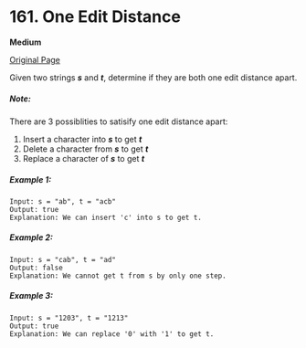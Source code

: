 # 161. One Edit Distance

**Medium**

[Original Page](https://leetcode.com/problems/one-edit-distance/)

Given two strings ___s___ and ___t___, determine if they are both one edit distance apart.

##### Note:
There are 3 possiblities to satisify one edit distance apart:
1. Insert a character into ___s___ to get ___t___
2. Delete a character from ___s___ to get ___t___
3. Replace a character of ___s___ to get ___t___

##### Example 1:
```
Input: s = "ab", t = "acb"
Output: true
Explanation: We can insert 'c' into s to get t.
```

##### Example 2:
```
Input: s = "cab", t = "ad"
Output: false
Explanation: We cannot get t from s by only one step.
```

##### Example 3:
```
Input: s = "1203", t = "1213"
Output: true
Explanation: We can replace '0' with '1' to get t.
```

